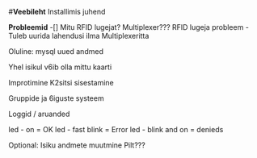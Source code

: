 #**Veebileht**
Installimis juhend

**Probleemid**
-[] Mitu RFID lugejat?
Multiplexer??? RFID lugeja probleem - Tuleb uurida lahendusi ilma Multiplexeritta


Oluline:
mysql uued andmed

Yhel isikul v6ib olla mittu kaarti

Improtimine
K2sitsi sisestamine

Gruppide ja 6iguste systeem

Loggid / aruanded

led - on = OK
led - fast blink = Error
led - blink and on = denieds


Optional:
Isiku andmete muutmine
Pilt???
